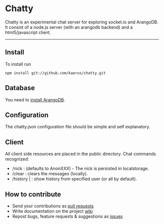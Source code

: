 Chatty
======

Chatty is an experimental chat server for exploring socket.io and ArangoDB.  
It consist of a node.js server (with an arangodb backend) and a html5/javascript client.
__________________________________________________________________________________________
Install
-------
To install run
```
npm install git://github.com/kaerus/chatty.git
```

Database
--------
You need to [install ArangoDB](/triAGENS/ArangoDB/).

Configuration
-------------
The chatty.json configuration file should be simple and self explanatory.  
  
Client
------------------
All client side resources are placed in the public directory.
Chat commands recognized:
* /nick <your nick> : (defaults to AnonXXX) - The nick is persisted in localstorage.
* /clear : clears the messages (locally).
* /history <user> | <count> <port>: show history from specified user (or all by default).


How to contribute
-----------------
* Send your contributions as [pull requests](/kaerus/chatty/pulls/)
* Write documentation on the project [wiki](/kaerus/chatty/wiki/)
* Repost bugs, feature requests & suggestions as [issues](/kaerus/chatty/issues/) 





